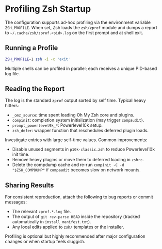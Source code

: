 # Profiling Zsh Startup

The configuration supports ad-hoc profiling via the environment variable `ZSH_PROFILE`. When set, Zsh loads the `zsh/zprof` module and dumps a report to `~/.cache/zsh/zprof.<pid>.log` on the first prompt and at shell exit.

## Running a Profile
```bash
ZSH_PROFILE=1 zsh -i -c 'exit'
```
Multiple shells can be profiled in parallel; each receives a unique PID-based log file.

## Reading the Report
The log is the standard `zprof` output sorted by self time. Typical heavy hitters:
- `_omz_source`: time spent loading Oh My Zsh core and plugins.
- `compinit`: completion system initialization (may trigger `compaudit`).
- `prompt_powerlevel9k_*`: Powerlevel10k setup.
- `zsh_defer`: wrapper function that reschedules deferred plugin loads.

Investigate entries with large self-time values. Common improvements:
- Disable unused segments in `p10k-classic.zsh` to reduce Powerlevel10k init time.
- Remove heavy plugins or move them to deferred loading in `zshrc`.
- Delete the compdump cache and re-run `compinit -C -d "$ZSH_COMPDUMP"` if `compaudit` becomes slow on network mounts.

## Sharing Results
For consistent reproduction, attach the following to bug reports or commit messages:
- The relevant `zprof.*.log` file.
- The output of `git rev-parse HEAD` inside the repository (tracked automatically in `install_manifest.txt`).
- Any local edits applied to `zsh/` templates or the installer.

Profiling is optional but highly recommended after major configuration changes or when startup feels sluggish.
